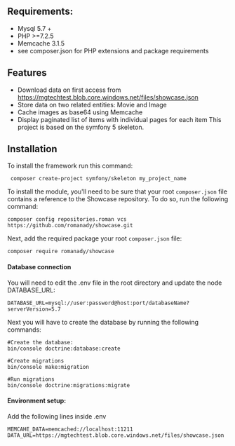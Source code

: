 ## Requirements:
- Mysql 5.7 +
- PHP >=7.2.5
- Memcache 3.1.5
- see composer.json for PHP extensions and package requirements
## Features
- Download data on first access from https://mgtechtest.blob.core.windows.net/files/showcase.json
- Store data on two related entities: Movie and Image
- Cache images as base64 using Memcache
- Display paginated list of items with individual pages for each item
This project is based on the symfony 5 skeleton. 
    
## Installation
To install the framework run this command:

     composer create-project symfony/skeleton my_project_name

To install the module, you'll need to be sure that your root `composer.json` file contains a reference to the Showcase repository.  To do so, run the following command:

    composer config repositories.roman vcs https://github.com/romanady/showcase.git

Next, add the required package your root `composer.json` file:

    composer require romanady/showcase

#### Database connection
You will need to edit the .env file in the root directory and update the node DATABASE_URL:

    DATABASE_URL=mysql://user:password@host:port/databaseName?serverVersion=5.7

Next you will have to create the database by running the following commands:

    #Create the database:
    bin/console doctrine:database:create
    
    #Create migrations
    bin/console make:migration
    
    #Run migrations
    bin/console doctrine:migrations:migrate
    
#### Environment setup:

Add the following lines inside .env 

    MEMCAHE_DATA=memcached://localhost:11211
    DATA_URL=https://mgtechtest.blob.core.windows.net/files/showcase.json

    

    
